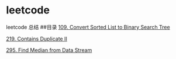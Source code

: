 # leetcode
leetcode 总结
##目录
[109. Convert Sorted List to Binary Search Tree][109]

[219. Contains Duplicate II][219]

[295. Find Median from Data Stream][295]

[109]:109.md
[219]:219.md
[295]:295.md
